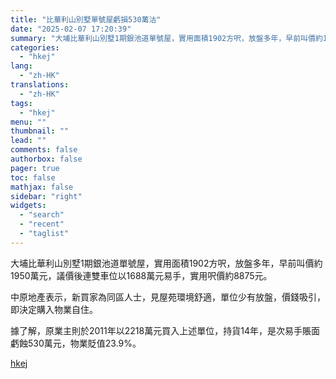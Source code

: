 ```yaml
---
title: "比華利山別墅單號屋虧損530萬沽"
date: "2025-02-07 17:20:39"
summary: "大埔比華利山別墅1期銀池道單號屋，實用面積1902方呎，放盤多年，早前叫價約1950萬元，議價後連雙..."
categories:
  - "hkej"
lang:
  - "zh-HK"
translations:
  - "zh-HK"
tags:
  - "hkej"
menu: ""
thumbnail: ""
lead: ""
comments: false
authorbox: false
pager: true
toc: false
mathjax: false
sidebar: "right"
widgets:
  - "search"
  - "recent"
  - "taglist"
---
```


大埔比華利山別墅1期銀池道單號屋，實用面積1902方呎，放盤多年，早前叫價約1950萬元，議價後連雙車位以1688萬元易手，實用呎價約8875元。

中原地產表示，新買家為同區人士，見屋苑環境舒適，單位少有放盤，價錢吸引，即決定購入物業自住。

據了解，原業主則於2011年以2218萬元買入上述單位，持貨14年，是次易手賬面虧蝕530萬元，物業貶值23.9%。

[hkej](https://www2.hkej.com/instantnews/property/article/3995061/%E6%AF%94%E8%8F%AF%E5%88%A9%E5%B1%B1%E5%88%A5%E5%A2%85%E5%96%AE%E8%99%9F%E5%B1%8B%E8%99%A7%E6%90%8D530%E8%90%AC%E6%B2%BD)
